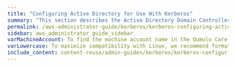 ```yaml
---
title: "Configuring Active Directory for Use With Kerberos"
summary: "This section describes the Active Directory Domain Controller (DC) configuration changes necessary for enabling NFSv4.1 with Kerberos."
permalink: /aws-administrator-guide/kerberos/kerberos-configuring-active-directory.html
sidebar: aws_administrator_guide_sidebar
varMachineAccount: To find the machine account name in the Qumulo Core Web UI, click **Cluster > Active Directory** and write down the name under **Machine Account**.
varLowercase: To maximize compatibility with Linux, we recommend formatting SPN entries in lowercase.
include_content: content-reuse/admin-guides/kerberos/kerberos-configuring-active-directory.md
---
```


